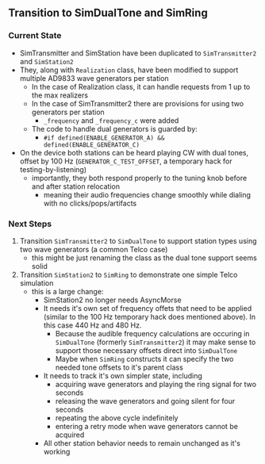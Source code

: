 ## Transition to SimDualTone and SimRing

### Current State

- SimTransmitter and SimStation have been duplicated to `SimTransmitter2` and `SimStation2`
- They, along with `Realization` class, have been modified to support multiple AD9833 wave generators per station
    - In the case of Realization class, it can handle requests from 1 up to the max realizers
    - In the case of SimTransmitter2 there are provisions for using two generators per station
        - `_frequency` and `_frequency_c` were added 
    - The code to handle dual generators is guarded by:
        - `#if defined(ENABLE_GENERATOR_A) && defined(ENABLE_GENERATOR_C)`
- On the device both stations can be heard playing CW with dual tones, offset by 100 Hz (`GENERATOR_C_TEST_OFFSET`, a temporary hack for testing-by-listening)
    - importantly, they both respond properly to the tuning knob before and after station relocation
        - meaning their audio frequencies change smoothly while dialing with no clicks/pops/artifacts

### Next Steps

1. Transition `SimTransmitter2` to `SimDualTone` to support station types using two wave generators (a common Telco case)
    - this might be just renaming the class as the dual tone support seems solid
2. Transition `SimStation2` to `SimRing` to demonstrate one simple Telco simulation
    - this is a large change:
        - SimStation2 no longer needs AsyncMorse
        - It needs it's own set of frequency offets that need to be applied (similar to the 100 Hz temporary hack does mentioned above). In this case 440 Hz and 480 Hz.
            - Because the audible frequency calculations are occuring in `SimDualTone` (formerly `SimTransmitter2`) it may make sense to support those necessary offsets direct into `SimDualTone` 
            - Maybe when `SimRing` constructs it can specify the two needed tone offsets to it's parent class
        - It needs to track it's own simpler state, including
            - acquiring wave generators and playing the ring signal for two seconds
            - releasing the wave generators and going silent for four seconds
            - repeating the above cycle indefinitely
            - entering a retry mode when wave generators cannot be acquired
        - All other station behavior needs to remain unchanged as it's working



